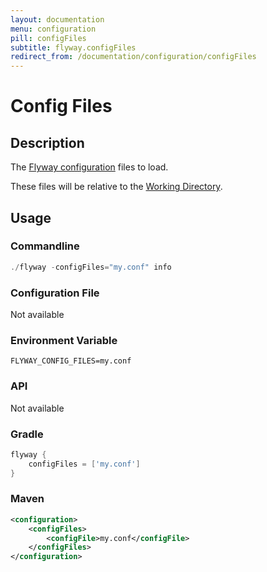 ```yaml
---
layout: documentation
menu: configuration
pill: configFiles
subtitle: flyway.configFiles
redirect_from: /documentation/configuration/configFiles
---
```


# Config Files

## Description
The [Flyway configuration](/documentation/configuration/configfiles) files to load.

These files will be relative to the [Working Directory](/documentation/configuration/parameters/workingDirectory).

## Usage

### Commandline
```powershell
./flyway -configFiles="my.conf" info
```

### Configuration File
Not available

### Environment Variable
```properties
FLYWAY_CONFIG_FILES=my.conf
```

### API
Not available

### Gradle
```groovy
flyway {
    configFiles = ['my.conf']
}
```

### Maven
```xml
<configuration>
    <configFiles>
        <configFile>my.conf</configFile>
    </configFiles>
</configuration>
```